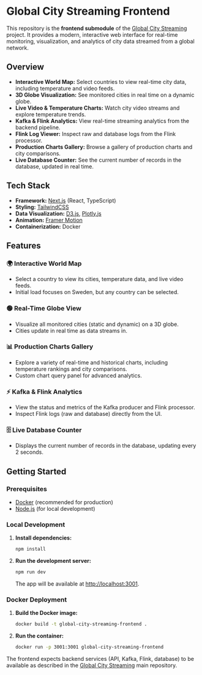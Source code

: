 # Global City Streaming Frontend

This repository is the **frontend submodule** of the [Global City Streaming](https://github.com/mrjex/Global-City-Streaming) project. It provides a modern, interactive web interface for real-time monitoring, visualization, and analytics of city data streamed from a global network.

## Overview

- **Interactive World Map:** Select countries to view real-time city data, including temperature and video feeds.
- **3D Globe Visualization:** See monitored cities in real time on a dynamic globe.
- **Live Video & Temperature Charts:** Watch city video streams and explore temperature trends.
- **Kafka & Flink Analytics:** View real-time streaming analytics from the backend pipeline.
- **Flink Log Viewer:** Inspect raw and database logs from the Flink processor.
- **Production Charts Gallery:** Browse a gallery of production charts and city comparisons.
- **Live Database Counter:** See the current number of records in the database, updated in real time.

## Tech Stack

- **Framework:** [Next.js](https://nextjs.org/) (React, TypeScript)
- **Styling:** [TailwindCSS](https://tailwindcss.com/)
- **Data Visualization:** [D3.js](https://d3js.org/), [Plotly.js](https://plotly.com/javascript/)
- **Animation:** [Framer Motion](https://www.framer.com/motion/)
- **Containerization:** Docker

## Features

### 🌍 Interactive World Map
- Select a country to view its cities, temperature data, and live video feeds.
- Initial load focuses on Sweden, but any country can be selected.

### 🟢 Real-Time Globe View
- Visualize all monitored cities (static and dynamic) on a 3D globe.
- Cities update in real time as data streams in.

### 📊 Production Charts Gallery
- Explore a variety of real-time and historical charts, including temperature rankings and city comparisons.
- Custom chart query panel for advanced analytics.

### ⚡ Kafka & Flink Analytics
- View the status and metrics of the Kafka producer and Flink processor.
- Inspect Flink logs (raw and database) directly from the UI.

### 🗄️ Live Database Counter
- Displays the current number of records in the database, updating every 2 seconds.

## Getting Started

### Prerequisites
- [Docker](https://www.docker.com/) (recommended for production)
- [Node.js](https://nodejs.org/) (for local development)

### Local Development

1. **Install dependencies:**
   ```bash
   npm install
   ```
2. **Run the development server:**
   ```bash
   npm run dev
   ```
   The app will be available at [http://localhost:3001](http://localhost:3001).

### Docker Deployment

1. **Build the Docker image:**
   ```bash
   docker build -t global-city-streaming-frontend .
   ```
2. **Run the container:**
   ```bash
   docker run -p 3001:3001 global-city-streaming-frontend
   ```

The frontend expects backend services (API, Kafka, Flink, database) to be available as described in the [Global City Streaming](https://github.com/mrjex/Global-City-Streaming) main repository.
